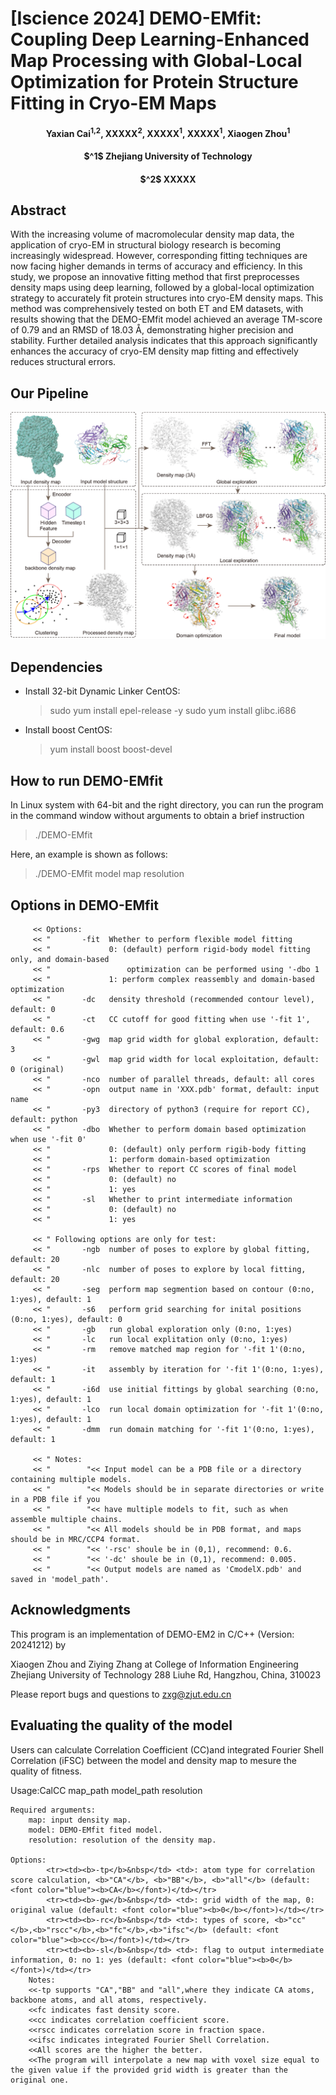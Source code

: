 # [Iscience 2024] DEMO-EMfit: Coupling Deep Learning-Enhanced Map Processing with Global-Local Optimization for Protein Structure Fitting in Cryo-EM Maps

<h4 align = "center">Yaxian Cai<sup>1,2</sup>, XXXXX<sup>2</sup>, XXXXX<sup>1</sup>, XXXXX<sup>1</sup>, Xiaogen Zhou<sup>1</sup></h4>
<h4 align = "center"> $^1$ Zhejiang University of Technology</center></h4>
<h4 align = "center">$^2$ XXXXX</h4>
                     
                       

## Abstract
With the increasing volume of macromolecular density map data, the application of cryo-EM in structural biology research is becoming increasingly widespread. However, corresponding fitting techniques are now facing higher demands in terms of accuracy and efficiency. In this study, we propose an innovative fitting method that first preprocesses density maps using deep learning, followed by a global-local optimization strategy to accurately fit protein structures into cryo-EM density maps. This method was comprehensively tested on both ET and EM datasets, with results showing that the DEMO-EMfit model achieved an average TM-score of 0.79 and an RMSD of 18.03 Å, demonstrating higher precision and stability. Further detailed analysis indicates that this approach significantly enhances the accuracy of cryo-EM density map fitting and effectively reduces structural errors.

## Our Pipeline

![image](./images/pipeline.png)

## Dependencies

* Install 32-bit Dynamic Linker
CentOS:
   >sudo yum install epel-release -y
   >sudo yum install glibc.i686

* Install boost
CentOS:
   >yum install boost boost-devel

## How to run DEMO-EMfit

In Linux system with 64-bit and the right directory, you can run the program in the command window without arguments to obtain a brief instruction

>./DEMO-EMfit

Here, an example is shown as follows:

>./DEMO-EMfit  model  map   resolution

## Options in DEMO-EMfit
		 << Options:
		 << "       -fit  Whether to perform flexible model fitting
		 << "             0: (default) perform rigid-body model fitting only, and domain-based 
		 << "                 optimization can be performed using '-dbo 1			 
		 << "             1: perform complex reassembly and domain-based optimization
		 << "       -dc   density threshold (recommended contour level), default: 0
		 << "       -ct   CC cutoff for good fitting when use '-fit 1', default: 0.6 	 
		 << "       -gwg  map grid width for global exploration, default: 3		 
		 << "       -gwl  map grid width for local exploitation, default: 0 (original) 
		 << "       -nco  number of parallel threads, default: all cores		 
		 << "       -opn  output name in 'XXX.pdb' format, default: input name 
		 << "       -py3  directory of python3 (require for report CC), default: python		 
		 << "       -dbo  Whether to perform domain based optimization when use '-fit 0'
		 << "             0: (default) only perform rigib-body fitting
		 << "             1: perform domain-based optimization 	 
		 << "       -rps  Whether to report CC scores of final model
		 << "             0: (default) no 
		 << "             1: yes		 
		 << "       -sl   Whether to print intermediate information
		 << "             0: (default) no
		 << "             1: yes			

		 << " Following options are only for test:
		 << "       -ngb  number of poses to explore by global fitting, default: 20 		 
		 << "       -nlc  number of poses to explore by local fitting, default: 20 			 
		 << "       -seg  perform map segmention based on contour (0:no, 1:yes), default: 1 
		 << "       -s6   perform grid searching for inital positions (0:no, 1:yes), default: 0		 
		 << "       -gb   run global exploration only (0:no, 1:yes)
		 << "       -lc   run local explitation only (0:no, 1:yes)	 
		 << "       -rm   remove matched map region for '-fit 1'(0:no, 1:yes)
		 << "       -it   assembly by iteration for '-fit 1'(0:no, 1:yes), default: 1
		 << "       -i6d  use initial fittings by global searching (0:no, 1:yes), default: 1		 
		 << "       -lco  run local domain optimization for '-fit 1'(0:no, 1:yes), default: 1 
		 << "       -dmm  run domain matching for '-fit 1'(0:no, 1:yes), default: 1 

		 << " Notes: 
		 << "        "<< Input model can be a PDB file or a directory containing multiple models.
		 << "        "<< Models should be in separate directories or write in a PDB file if you 
		 << "        "<< have multiple models to fit, such as when assemble multiple chains. 
		 << "        "<< All models should be in PDB format, and maps should be in MRC/CCP4 format.		 
		 << "        "<< '-rsc' shoule be in (0,1), recommend: 0.6.
		 << "        "<< '-dc' shoule be in (0,1), recommend: 0.005. 
		 << "        "<< Output models are named as 'CmodelX.pdb' and saved in 'model_path'.


         
## Acknowledgments

This program is an implementation of DEMO-EM2 in C/C++ (Version: 20241212) by

 Xiaogen Zhou and Ziying Zhang at
 College of Information Engineering
 Zhejiang University of Technology 
 288 Liuhe Rd, Hangzhou, China, 310023                                                     
           
Please report bugs and questions to zxg@zjut.edu.cn
##  Evaluating the quality of the model
Users can calculate Correlation Coefficient (CC)and integrated Fourier Shell Correlation (iFSC) between the model and density map to mesure the quality of fitness.  

Usage:CalCC map_path  model_path  resolution

	Required arguments:
		map: input density map.
		model: DEMO-EMfit fited model.
		resolution: resolution of the density map.

	Options:
			<tr><td><b>-tp</b>&nbsp</td> <td>: atom type for correlation score calculation, <b>"CA"</b>, <b>"BB"</b>, <b>"all"</b> (default: <font color="blue"><b>CA</b></font>)</td></tr>
			<tr><td><b>-gw</b>&nbsp</td> <td>: grid width of the map, 0: original value (default: <font color="blue"><b>0</b></font>)</td></tr>
			<tr><td><b>-rc</b>&nbsp</td> <td>: types of score, <b>"cc"</b>,<b>"rscc"</b>,<b>"fc"</b>,<b>"ifsc"</b> (default: <font color="blue"><b>cc</b></font>)</td></tr>
			<tr><td><b>-sl</b>&nbsp</td> <td>: flag to output intermediate information, 0: no 1: yes (default: <font color="blue"><b>0</b></font>)</td></tr>
    	Notes:
		<<-tp supports "CA","BB" and "all",where they indicate CA atoms, backbone atoms, and all atoms, respectively.
		<<fc indicates fast density score. 
		<<cc indicates correlation coefficient score. 
		<<rscc indicates correlation score in fraction space. 
		<<ifsc indicates integrated Fourier Shell Correlation. 
		<<All scores are the higher the better.
		<<The program will interpolate a new map with voxel size equal to the given value if the provided grid width is greater than the original one.

	

